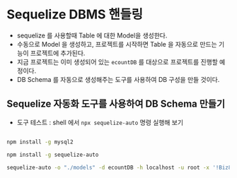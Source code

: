# Sequelize DBMS 핸들링

- sequelize 를 사용할때 Table 에 대한 Model을 생성한다.
- 수동으로 Model 을 생성하고, 프로젝트를 시작하면 Table 을 자동으로
  만드는 기능이 프로젝트에 추가된다.
- 지금 프로젝트는 이미 생성되어 있는 `ecountDB` 를 대상으로 프로젝트를
  진행할 예정이다.
- DB Schema 를 자동으로 생성해주는 도구를 사용하여 DB 구성을 만들 것이다.

## Sequelize 자동화 도구를 사용하여 DB Schema 만들기

- 도구 테스트 : shell 에서 `npx sequelize-auto` 명령 실행해 보기

```bash

npm install -g mysql2

npm install -g sequelize-auto

sequelize-auto -o "./models" -d ecountDB -h localhost -u root -x '!Biz8080' -e mysql -l esm

```
